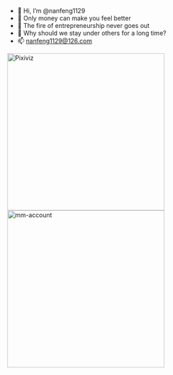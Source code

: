 - 👋 Hi, I’m @nanfeng1129
- 👀 Only money can make you feel better
- 🌱 The fire of entrepreneurship never goes out
- 💞️ Why should we stay under others for a long time?
- 📫 nanfeng1129@126.com

<div>
 
 [<img src="https://github-readme-stats.vercel.app/api/pin/?username=nanfeng1129&repo=mm-blog&theme=dark" width="360" alt="Pixiviz">](https://github.com/nanfeng1129/mm-blog)
 [<img src="https://github-readme-stats.vercel.app/api/pin/?username=nanfeng1129&repo=mm-account&theme=dark" width="360" alt="mm-account">](https://github.com/nanfeng1129/mm-account)
 
</div>

<!---
nanfeng1129/nanfeng1129 is a ✨ special ✨ repository because its `README.md` (this file) appears on your GitHub profile.
You can click the Preview link to take a look at your changes.
--->
